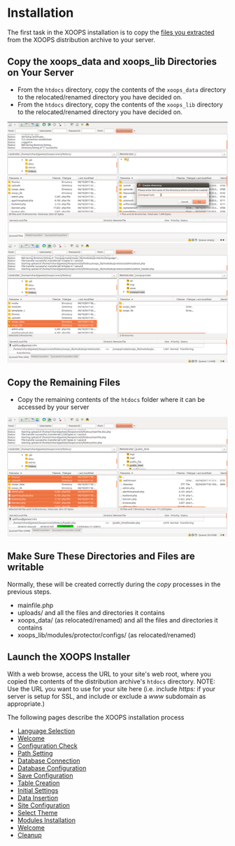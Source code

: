 # ​Installation​

The first task in the XOOPS installation is to copy the [files you extracted](../preparations/) from the XOOPS distribution archive to your server.

## Copy the xoops\_data and xoops\_lib Directories on Your Server

* From the `htdocs` directory, copy the contents of the `xoops_data` directory to the relocated/renamed directory you have decided on.
* From the `htdocs` directory, copy the contents of the `xoops_lib` directory to the relocated/renamed directory you have decided on.

![Filezilla Create Folder](../../../.gitbook/assets/filezilla-02-private.png) ![Filezilla Upload Data and Lib Directories](../../../.gitbook/assets/filezilla-03-data-lib.png)

## Copy the Remaining Files

* Copy the remaining contents of the `htdocs` folder where it can be accessed by your server

![Filezilla Upload XOOPS](../../../.gitbook/assets/filezilla-03-xoops.png)

## Make Sure These Directories and Files are writable

Normally, these will be created correctly during the _copy_ processes in the previous steps.

* mainfile.php
* uploads/  and all the files and directories it contains
* xoops\_data/ \(as relocated/renamed\) and all the files and directories it contains
* xoops\_lib/modules/protector/configs/ \(as relocated/renamed\)

## Launch the XOOPS Installer

With a web browse, access the URL to your site's web root, where you copied the contents of the distribution archive's `htdocs` directory. NOTE: Use the URL you want to use for your site here \(i.e. include _https:_ if your server is setup for SSL, and include or exclude a _www_ subdomain as appropriate.\)

The following pages describe the XOOPS installation process

* [Language Selection](step-01.md)
* [Welcome](step-02.md)
* [Configuration Check](step-03.md)
* [Path Setting](step-04.md)
* [Database Connection](step-05.md)
* [Database Configuration](step-06.md)
* [Save Configuration](step-07.md)
* [Table Creation](step-08.md)
* [Initial Settings](step-09.md)
* [Data Insertion](step-10.md)
* [Site Configuration](step-11.md)
* [Select Theme](step-12.md)
* [Modules Installation](step-13.md)
* [Welcome](step-14.md)
* [Cleanup](step-20.md)

